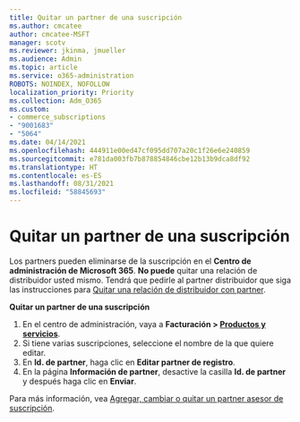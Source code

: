 ```yaml
---
title: Quitar un partner de una suscripción
ms.author: cmcatee
author: cmcatee-MSFT
manager: scotv
ms.reviewer: jkinma, jmueller
ms.audience: Admin
ms.topic: article
ms.service: o365-administration
ROBOTS: NOINDEX, NOFOLLOW
localization_priority: Priority
ms.collection: Adm_O365
ms.custom:
- commerce_subscriptions
- "9001683"
- "5064"
ms.date: 04/14/2021
ms.openlocfilehash: 444911e00ed47cf095dd707a20c1f26e6e240859
ms.sourcegitcommit: e781da003fb7b878854846cbe12b13b9dca8df92
ms.translationtype: HT
ms.contentlocale: es-ES
ms.lasthandoff: 08/31/2021
ms.locfileid: "58845693"
---
```

# <a name="remove-a-partner-from-a-subscription"></a>Quitar un partner de una suscripción

Los partners pueden eliminarse de la suscripción en el **Centro de administración de Microsoft 365**. **No puede** quitar una relación de distribuidor usted mismo. Tendrá que pedirle al partner distribuidor que siga las instrucciones para [Quitar una relación de distribuidor con partner](https://docs.microsoft.com/partner-center/remove-a-relationship).

**Quitar un partner de una suscripción**

1. En el centro de administración, vaya a **Facturación > [Productos y servicios](https://go.microsoft.com/fwlink/p/?linkid=842054)**.
2. Si tiene varias suscripciones, seleccione el nombre de la que quiere editar.
3. En **Id. de partner**, haga clic en **Editar partner de registro**.
4. En la página **Información de partner**, desactive la casilla **Id. de partner** y después haga clic en **Enviar**.

Para más información, vea [Agregar, cambiar o quitar un partner asesor de suscripción](https://docs.microsoft.com/microsoft-365/admin/misc/add-partner?view=o365-worldwide).
